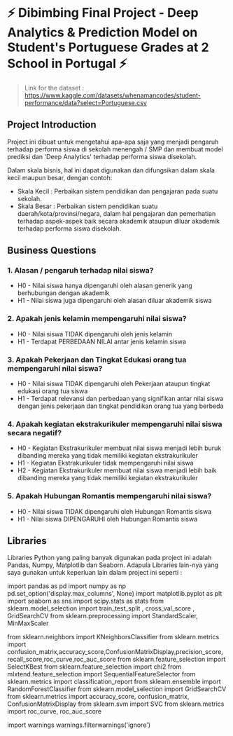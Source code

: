 # :zap: Dibimbing Final Project - Deep Analytics & Prediction Model on Student's Portuguese Grades at 2 School in Portugal :zap:

> Link for the dataset : https://www.kaggle.com/datasets/whenamancodes/student-performance/data?select=Portuguese.csv

## Project Introduction
Project ini dibuat untuk mengetahui apa-apa saja yang menjadi pengaruh terhadap performa siswa di sekolah menengah / SMP dan membuat model prediksi dan 'Deep Analytics' terhadap performa siswa disekolah.

Dalam skala bisnis, hal ini dapat digunakan dan difungsikan dalam skala kecil maupun besar, dengan contoh:
- Skala Kecil : Perbaikan sistem pendidikan dan pengajaran pada suatu sekolah.
- Skala Besar : Perbaikan sistem pendidikan suatu daerah/kota/provinsi/negara, dalam hal pengajaran dan pemerhatian terhadap aspek-aspek baik secara akademik ataupun diluar akademik terhadap performa siswa disekolah.

## Business Questions
### 1. Alasan / pengaruh terhadap nilai siswa?
- H0 - Nilai siswa hanya dipengaruhi oleh alasan generik yang berhubungan dengan akademik
- H1 - Nilai siswa juga dipengaruhi oleh alasan diluar akademik siswa
### 2. Apakah jenis kelamin mempengaruhi nilai siswa?
- H0 - Nilai siswa TIDAK dipengaruhi oleh jenis kelamin
- H1 - Terdapat PERBEDAAN NILAI antar jenis kelamin siswa
### 3. Apakah Pekerjaan dan Tingkat Edukasi orang tua mempengaruhi nilai siswa?
- H0 - Nilai siswa TIDAK dipengaruhi oleh Pekerjaan ataupun tingkat edukasi orang tua siswa
- H1 - Terdapat relevansi dan perbedaan yang signifikan antar nilai siswa dengan jenis pekerjaan dan tingkat pendidikan orang tua yang berbeda
### 4. Apakah kegiatan ekstrakurikuler mempengaruhi nilai siswa secara negatif?
- H0 - Kegiatan Ekstrakurikuler membuat nilai siswa menjadi lebih buruk dibanding mereka yang tidak memiliki kegiatan ekstrakurikuler
- H1 - Kegiatan Ekstrakurikuler tidak mempengaruhi nilai siswa
- H2 - Kegiatan Ekstrakurikuler membuat nilai siswa menjadi lebih baik dibanding mereka yang tidak memiliki kegiatan ekstrakurikuler
### 5. Apakah Hubungan Romantis mempengaruhi nilai siswa?
- H0 - Nilai siswa TIDAK dipengaruhi oleh Hubungan Romantis siswa
- H1 - Nilai siswa DIPENGARUHI oleh Hubungan Romantis siswa

## Libraries 
Libraries Python yang paling banyak digunakan pada project ini adalah Pandas, Numpy, Matplotlib dan Seaborn. Adapula Libraries lain-nya yang saya gunakan untuk keperluan lain dalam project ini seperti :

import pandas as pd
import numpy as np
pd.set_option('display.max_columns', None)
import matplotlib.pyplot as plt
import seaborn as sns
import scipy.stats as stats
from sklearn.model_selection import train_test_split , cross_val_score , GridSearchCV
from sklearn.preprocessing import StandardScaler, MinMaxScaler

from sklearn.neighbors import KNeighborsClassifier
from sklearn.metrics import confusion_matrix,accuracy_score,ConfusionMatrixDisplay,precision_score, recall_score,roc_curve,roc_auc_score
from sklearn.feature_selection import SelectKBest
from sklearn.feature_selection import chi2
from mlxtend.feature_selection import SequentialFeatureSelector
from sklearn.metrics import classification_report
from sklearn.ensemble import RandomForestClassifier
from sklearn.model_selection import GridSearchCV
from sklearn.metrics import accuracy_score, confusion_matrix, ConfusionMatrixDisplay
from sklearn.svm import SVC
from sklearn.metrics import roc_curve, roc_auc_score

import warnings
warnings.filterwarnings('ignore')
